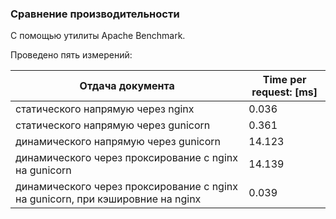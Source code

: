 ### Сравнение производительности
С помощью утилиты Apache Benchmark. 

Проведено пять измерений:

| Отдача документа | Time per request: [ms] |
| ------------- | ------------- |
| статического напрямую через nginx | 0.036 |
| статического напрямую через gunicorn | 0.361 |
| динамического напрямую через gunicorn | 14.123 |
| динамического через проксирование с nginx на gunicorn | 14.139 |
| динамического через проксирование с nginx на gunicorn, при кэшировние на nginx | 0.039 |
